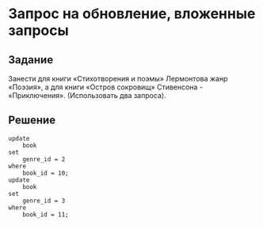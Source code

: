 # Запрос на обновление, вложенные запросы

## Задание

Занести для книги «Стихотворения и поэмы» Лермонтова жанр «Поэзия», а для книги «Остров сокровищ» Стивенсона - «Приключения». (Использовать два запроса).

## Решение

```
update 
    book
set
    genre_id = 2
where 
    book_id = 10;
update 
    book
set
    genre_id = 3
where 
    book_id = 11;
```
